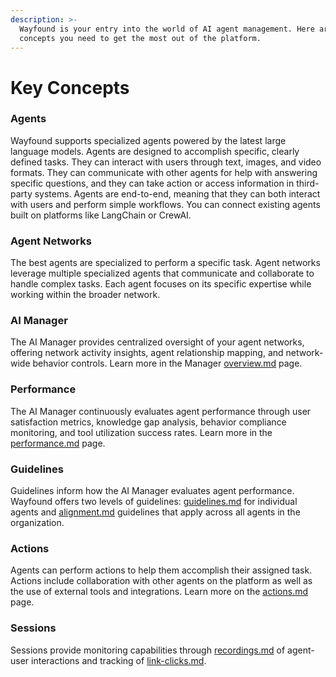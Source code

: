 ```yaml
---
description: >-
  Wayfound is your entry into the world of AI agent management. Here are the key
  concepts you need to get the most out of the platform.
---
```


# Key Concepts

### Agents

Wayfound supports specialized agents powered by the latest large language models. Agents are designed to accomplish specific, clearly defined tasks. They can interact with users through text, images, and video formats. They can communicate with other agents for help with answering specific questions, and they can take action or access information in third-party systems. Agents are end-to-end, meaning that they can both interact with users and perform simple workflows. You can connect existing agents built on platforms like LangChain or CrewAI.

### Agent Networks

The best agents are specialized to perform a specific task. Agent networks leverage multiple specialized agents that communicate and collaborate to handle complex tasks. Each agent focuses on its specific expertise while working within the broader network.

### AI Manager

The AI Manager provides centralized oversight of your agent networks, offering network activity insights, agent relationship mapping, and network-wide behavior controls. Learn more in the Manager [overview.md](manager/overview.md "mention") page.

### Performance

The AI Manager continuously evaluates agent performance through user satisfaction metrics, knowledge gap analysis, behavior compliance monitoring, and tool utilization success rates. Learn more in the [performance.md](manager/performance.md "mention") page.

### Guidelines&#x20;

Guidelines inform how the AI Manager evaluates agent performance. Wayfound offers two levels of guidelines: [guidelines.md](agents/guidelines.md "mention") for individual agents and [alignment.md](manager/alignment.md "mention") guidelines that apply across all agents in the organization.

### Actions

Agents can perform actions to help them accomplish their assigned task. Actions include collaboration with other agents on the platform as well as the use of external tools and integrations. Learn more on the [actions.md](agents/actions.md "mention") page.

### Sessions

Sessions provide monitoring capabilities through [recordings.md](sessions/recordings.md "mention") of agent-user interactions and tracking of [link-clicks.md](sessions/link-clicks.md "mention").

###
